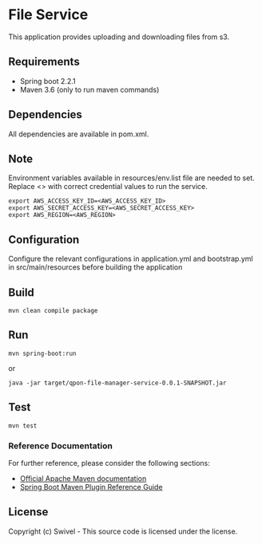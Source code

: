# File Service
This application provides uploading and downloading files from s3.

## Requirements
* Spring boot 2.2.1
* Maven 3.6 (only to run maven commands)

## Dependencies
All dependencies are available in pom.xml.

## Note
Environment variables available in resources/env.list file are needed to set. Replace <> with correct credential values to run the service.
```
export AWS_ACCESS_KEY_ID=<AWS_ACCESS_KEY_ID>
export AWS_SECRET_ACCESS_KEY=<AWS_SECRET_ACCESS_KEY>
export AWS_REGION=<AWS_REGION>
```
## Configuration
Configure the relevant configurations in application.yml and bootstrap.yml in 
src/main/resources before building the application

## Build
```
mvn clean compile package
```

## Run
```
mvn spring-boot:run
```
or
```
java -jar target/qpon-file-manager-service-0.0.1-SNAPSHOT.jar
```

## Test
```
mvn test
```

### Reference Documentation
For further reference, please consider the following sections:

* [Official Apache Maven documentation](https://maven.apache.org/guides/index.html)
* [Spring Boot Maven Plugin Reference Guide](https://docs.spring.io/spring-boot/docs/2.2.1.RELEASE/maven-plugin/)


## License

Copyright (c) Swivel - 
This source code is licensed under the  license. 
